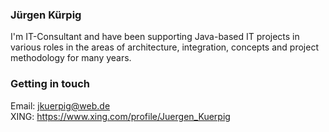 ### Jürgen Kürpig

I'm IT-Consultant and have been supporting Java-based IT projects in various roles in the areas of architecture, integration, concepts and project methodology for many years.



### Getting in touch

Email: jkuerpig@web.de  
XING: https://www.xing.com/profile/Juergen_Kuerpig

<!--
**jorgekue/jorgekue** is a ✨ _special_ ✨ repository because its `README.md` (this file) appears on your GitHub profile.

Here are some ideas to get you started:

- 🔭 I’m currently working on ...
- 🌱 I’m currently learning ...
- 👯 I’m looking to collaborate on ...
- 🤔 I’m looking for help with ...
- 💬 Ask me about ...
- 📫 How to reach me: ...
- 😄 Pronouns: ...
- ⚡ Fun fact: ...
-->
